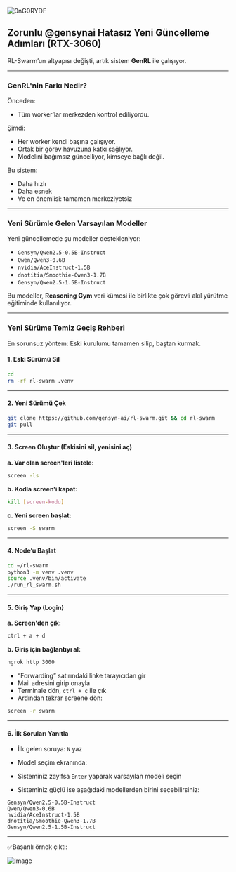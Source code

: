![0nG0RYDF](https://github.com/user-attachments/assets/cd996cde-fe08-494b-adc7-ba91ae7da763)

## Zorunlu @gensynai Hatasız Yeni Güncelleme Adımları (RTX-3060)

RL-Swarm’un altyapısı değişti, artık sistem **GenRL** ile çalışıyor.

---

### GenRL'nin Farkı Nedir?

Önceden:
* Tüm worker’lar merkezden kontrol ediliyordu.

Şimdi:
* Her worker kendi başına çalışıyor.
* Ortak bir görev havuzuna katkı sağlıyor.
* Modelini bağımsız güncelliyor, kimseye bağlı değil.

Bu sistem:
* Daha hızlı
* Daha esnek
* Ve en önemlisi: tamamen merkeziyetsiz

---

### Yeni Sürümle Gelen Varsayılan Modeller

Yeni güncellemede şu modeller destekleniyor:

* `Gensyn/Qwen2.5-0.5B-Instruct`
* `Qwen/Qwen3-0.6B`
* `nvidia/AceInstruct-1.5B`
* `dnotitia/Smoothie-Qwen3-1.7B`
* `Gensyn/Qwen2.5-1.5B-Instruct`

Bu modeller, **Reasoning Gym** veri kümesi ile birlikte çok görevli akıl yürütme eğitiminde kullanılıyor.

---

### Yeni Sürüme Temiz Geçiş Rehberi

En sorunsuz yöntem: Eski kurulumu tamamen silip, baştan kurmak.

#### 1. Eski Sürümü Sil

```bash
cd
rm -rf rl-swarm .venv
```

---

#### 2. Yeni Sürümü Çek

```bash
git clone https://github.com/gensyn-ai/rl-swarm.git && cd rl-swarm
git pull
```

---

#### 3. Screen Oluştur (Eskisini sil, yenisini aç)

**a. Var olan screen'leri listele:**

```bash
screen -ls
```

**b. Kodla screen’i kapat:**

```bash
kill [screen-kodu]
```

**c. Yeni screen başlat:**

```bash
screen -S swarm
```

---

#### 4. Node’u Başlat

```bash
cd ~/rl-swarm
python3 -m venv .venv
source .venv/bin/activate
./run_rl_swarm.sh
```

---

#### 5. Giriş Yap (Login)

**a. Screen'den çık:**

```bash
ctrl + a + d
```

**b. Giriş için bağlantıyı al:**

```bash
ngrok http 3000
```

* “Forwarding” satırındaki linke tarayıcıdan gir
* Mail adresini girip onayla
* Terminale dön, `ctrl + c` ile çık
* Ardından tekrar screene dön:

```bash
screen -r swarm
```

---

#### 6. İlk Soruları Yanıtla

* İlk gelen soruya: `N` yaz
* Model seçim ekranında:

* Sisteminiz zayıfsa `Enter` yaparak varsayılan modeli seçin
* Sisteminiz güçlü ise aşağıdaki modellerden birini seçebilirsiniz:

```text
Gensyn/Qwen2.5-0.5B-Instruct
Qwen/Qwen3-0.6B
nvidia/AceInstruct-1.5B
dnotitia/Smoothie-Qwen3-1.7B
Gensyn/Qwen2.5-1.5B-Instruct
```

---

✅Başarılı örnek çıktı:

![image](https://github.com/user-attachments/assets/4269cf84-390f-474e-884d-8f07edcaec52)
